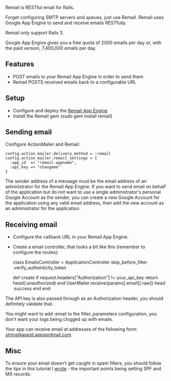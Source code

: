 Remail is RESTful email for Rails.

Forget configuring SMTP servers and queues, just use Remail. 
Remail uses Google App Engine to send and receive emails RESTfully.

Remail only support Rails 3.

Google App Engine gives you a free quota of 2000 emails per day or, with the
paid version, 7,400,000 emails per day.

## Features
* POST emails to your Remail App Engine in order to send them
* Remail POSTS received emails back to a configurable URL

## Setup
* Configure and deploy the [Remail App Engine](http://github.com/maccman/remail-engine)
* Install the Remail gem (sudo gem install remail)

## Sending email
  Configure ActionMailer and Remail:
  
    config.action_mailer.delivery_method = :remail
    config.action_mailer.remail_settings = {
      :app_id  => "remail-appname",
      :api_key => "changeme"
    }
  
  The sender address of a message must be the email address of an administrator for the Remail App Engine.
  If you want to send email on behalf of the application but do not want to use a single administrator's personal Google Account as the sender, you can create a new Google Account for the application using any valid email address, then add the new account as an administrator for the application.
  
## Receiving email
* Configure the callback URL in your Remail App Engine.
* Create a email controller, that looks a bit like this (remember to configure the routes):
  
  class EmailsController < ApplicationController
    skip_before_filter :verify_authenticity_token

    def create
      if request.headers["Authorization"] != your_api_key
        return head(:unauthorized)
      end
      UserMailer.receive(params[:email][:raw])
      head :success
    end
  end
  
The API key is also passed through as an Authorization header,
you should definitely validate that.

You might want to add :email to the filter_parameters configuration, you 
don't want your logs being clogged up with emails.

Your app can receive email at addresses of the following form:
  string@appid.appspotmail.com
    
## Misc

To ensure your email doesn't get caught in spam filters, you should follow 
the tips in this tutorial I [wrote](http://madebymany.co.uk/getting-email-around-spam-filters-00221) - the important points being setting SPF and MX records.